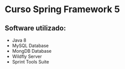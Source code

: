 # Curso Spring Framework 5

## Software utilizado: 

- Java 8
- MySQL Database
- MongDB Database
- Wildfly Server
- Sprint Tools Suite 
